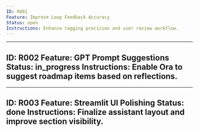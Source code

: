 ```yaml
---
ID: R001
Feature: Improve Loop Feedback Accuracy
Status: open
Instructions: Enhance tagging precision and user review workflow.
---
```


---
ID: R002
Feature: GPT Prompt Suggestions
Status: in_progress
Instructions: Enable Ora to suggest roadmap items based on reflections.
---

---
ID: R003
Feature: Streamlit UI Polishing
Status: done
Instructions: Finalize assistant layout and improve section visibility.
--- 